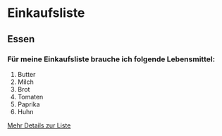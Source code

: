 # Einkaufsliste

## Essen

### Für meine Einkaufsliste brauche ich folgende Lebensmittel:

1. Butter
2. Milch
3. Brot
4. Tomaten
5. Paprika
6. Huhn


[Mehr Details zur Liste](details.md)
